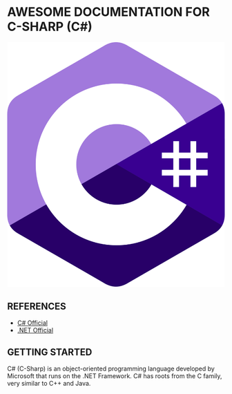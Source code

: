 # AWESOME DOCUMENTATION FOR C-SHARP (C#)

![csharp-icon](./artefacts/csharp-icon.png)

## REFERENCES
* [C# Official](https://learn.microsoft.com/en-us/dotnet/csharp/)
* [.NET Official](https://learn.microsoft.com/en-us/dotnet/)

## GETTING STARTED

C# (C-Sharp) is an object-oriented programming language developed by Microsoft that runs on the .NET Framework. C# has roots from the C family, very similar to C++ and Java.
